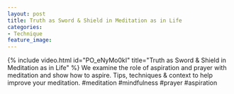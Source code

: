 ```yaml
---
layout: post
title: Truth as Sword & Shield in Meditation as in Life
categories:
- Technique
feature_image: 
---
```


{% include video.html id="PO_eNyMo0kI" title="Truth as Sword & Shield in Meditation as in Life" %}
We examine the role of aspiration and prayer with meditation and show how to aspire.
Tips, techniques & context to help improve your meditation.
#meditation #mindfulness #prayer #aspiration
